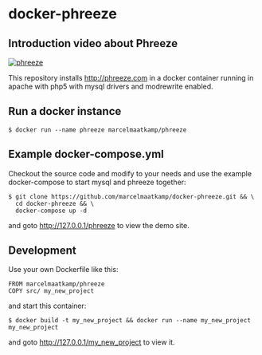 # docker-phreeze

## Introduction video about Phreeze
[![phreeze](http://phreeze.com/assets/video-5DCZAqDo4zQ.jpg)](https://www.youtube.com/watch?v=5DCZAqDo4zQ)

This repository installs http://phreeze.com in a docker container running in apache with php5 with mysql drivers and modrewrite enabled. 

## Run a docker instance
```
$ docker run --name phreeze marcelmaatkamp/phreeze
```

## Example docker-compose.yml
Checkout the source code and modify to your needs and use the example docker-compose to start mysql and phreeze together:
```
$ git clone https://github.com/marcelmaatkamp/docker-phreeze.git && \
  cd docker-phreeze && \
  docker-compose up -d
```
and goto http://127.0.0.1/phreeze to view the demo site.

## Development
Use your own Dockerfile like this:
```
FROM marcelmaatkamp/phreeze
COPY src/ my_new_project
```
and start this container:
```
$ docker build -t my_new_project && docker run --name my_new_project my_new_project
```
and goto http://127.0.0.1/my_new_project to view it.
